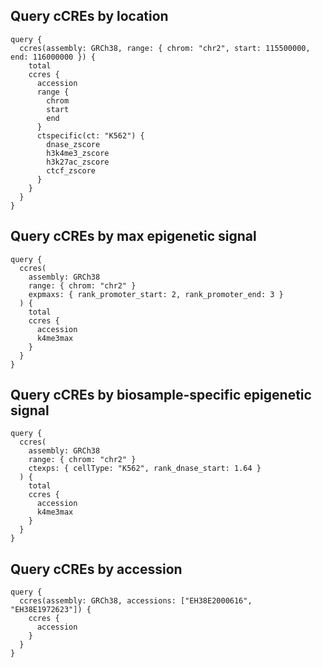 
## Query cCREs by location

```
query {
  ccres(assembly: GRCh38, range: { chrom: "chr2", start: 115500000, end: 116000000 }) {
    total
    ccres {
      accession
      range {
        chrom
        start
        end
      }
      ctspecific(ct: "K562") {
        dnase_zscore
        h3k4me3_zscore
        h3k27ac_zscore
        ctcf_zscore
      }
    }
  }
}
```

## Query cCREs by max epigenetic signal

```
query {
  ccres(
    assembly: GRCh38
    range: { chrom: "chr2" }
    expmaxs: { rank_promoter_start: 2, rank_promoter_end: 3 }
  ) {
    total
    ccres {
      accession
      k4me3max
    }
  }
}
```

## Query cCREs by biosample-specific epigenetic signal

```
query {
  ccres(
    assembly: GRCh38
    range: { chrom: "chr2" }
    ctexps: { cellType: "K562", rank_dnase_start: 1.64 }
  ) {
    total
    ccres {
      accession
      k4me3max
    }
  }
}
```

## Query cCREs by accession

```
query {
  ccres(assembly: GRCh38, accessions: ["EH38E2000616", "EH38E1972623"]) {
    ccres {
      accession
    }
  }
}
```
